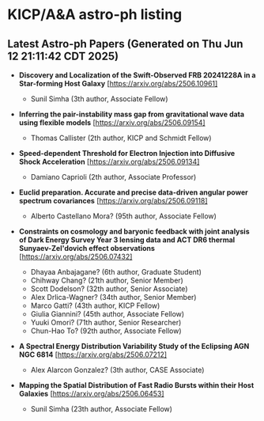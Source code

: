 # KICP/A&A astro-ph listing

## Latest Astro-ph Papers (Generated on Thu Jun 12 21:11:42 CDT 2025)

- **Discovery and Localization of the Swift-Observed FRB 20241228A in a Star-forming Host Galaxy**
[https://arxiv.org/abs/2506.10961]
  + Sunil Simha (3th author, Associate Fellow)

- **Inferring the pair-instability mass gap from gravitational wave data using flexible models**
[https://arxiv.org/abs/2506.09154]
  + Thomas Callister (2th author, KICP and Schmidt Fellow)

- **Speed-dependent Threshold for Electron Injection into Diffusive Shock Acceleration**
[https://arxiv.org/abs/2506.09134]
  + Damiano Caprioli (2th author, Associate Professor)

- **Euclid preparation. Accurate and precise data-driven angular power spectrum covariances**
[https://arxiv.org/abs/2506.09118]
  + Alberto Castellano Mora? (95th author, Associate Fellow)

- **Constraints on cosmology and baryonic feedback with joint analysis of Dark Energy Survey Year 3 lensing data and ACT DR6 thermal Sunyaev-Zel'dovich effect observations**
[https://arxiv.org/abs/2506.07432]
  + Dhayaa Anbajagane? (6th author, Graduate Student)
  + Chihway Chang? (21th author, Senior Member)
  + Scott Dodelson? (32th author, Senior Associate)
  + Alex Drlica-Wagner? (34th author, Senior Member)
  + Marco Gatti? (43th author, KICP Fellow)
  + Giulia Giannini? (45th author, Associate Fellow)
  + Yuuki Omori? (71th author, Senior Researcher)
  + Chun-Hao To? (92th author, Associate Fellow)

- **A Spectral Energy Distribution Variability Study of the Eclipsing AGN NGC 6814**
[https://arxiv.org/abs/2506.07212]
  + Alex Alarcon Gonzalez? (3th author, CASE Associate)

- **Mapping the Spatial Distribution of Fast Radio Bursts within their Host Galaxies**
[https://arxiv.org/abs/2506.06453]
  + Sunil Simha (23th author, Associate Fellow)

